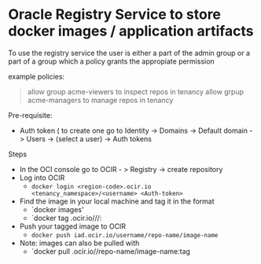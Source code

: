# Oracle Registry Service to store docker images / application artifacts
To use the registry service the user is either a part of the admin group or a part of a group which a policy grants the
appropiate permission

example policies:
>allow group acme-viewers to inspect repos in tenancy
>allow grpup acme-managers to manage repos in tenancy


Pre-requisite:
- Auth token ( to create one go to Identity -> Domains -> Default domain -> Users -> (select a user) -> Auth tokens

Steps
- In the OCI console go to OCIR - > Registry -> create repository
- Log into OCIR
  - `docker login <region-code>.ocir.io <tenancy_namespace>/<username> <Auth-token>`
- Find the image in your local machine and tag it in the format
  - `docker images'
  - `docker tag <docker image id> <region-code>.ocir.io/<tenancy-namespace>/<repos-name>/<image-name>:<tag>
- Push your tagged image to OCIR
  - `docker push iad.ocir.io/username/repo-name/image-name`
- Note: images can also be pulled with
  - `docker pull <region-code>.ocir.io/<tenancy-namespace>/repo-name/image-name:tag
